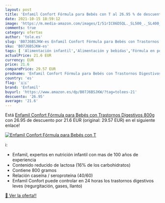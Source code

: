 ```yaml
---
layout: post
title: 'Enfamil Confort Fórmula para Bebés con T al 26.95 % de descuento'
date: 2021-10-15 18:59:12
image: 'https://m.media-amazon.com/images/I/51rIC86D5QL._SL500_._SL400_.jpg'
comments: true
category: ofertas
author: 'tole.es'
slug: 'B07J6BSJKW-es Enfamil Confort Fórmula para Bebés con Trastornos...'
sku: 'B07J6BSJKW-es'
tags: [ 'Alimentación infantil','Alimentación y bebidas','Fórmula en polvo para bebés','Fórmula para bebés y niños pequeños','bebés','enfamil', ]
actualPrice: 21.6 EUR
currency: EUR
price: 21.6
comparePrice: 29.57 EUR
prodname: 'Enfamil Confort Fórmula para Bebés con Trastornos Digestivos  800g'
country: 'es'
flag: '🇪🇸'
brand: 'Enfamil'
buyurl: 'https://www.amazon.es/dp/B07J6BSJKW/?tag=tolees-21'
descuento: '26.95'
average: '21.6'
---
```


Está [Enfamil Confort Fórmula para Bebés con Trastornos Digestivos  800g](https://www.amazon.es/dp/B07J6BSJKW/?tag=tolees-21) con 26.95 de descuento por 21.6 EUR (original: 29.57 EUR) en el siguiente enlace!

[![Enfamil Confort Fórmula para Bebés con T](https://m.media-amazon.com/images/I/51rIC86D5QL._SL500_._SL400_.jpg)](https://www.amazon.es/dp/B07J6BSJKW/?tag=tolees-21)

ℹ️:

- Enfamil, expertos en nutrición infantil con mas de 100 años de experiencia
- Contenido reducido de lactosa (16% de los carbohidratos)
- Contiene 800 gramos
- Relación caseína / seroproteína (40/60)
- Enfamil Confort puede controlar en 24 horas los trastornos digestivos leves (regurgitación, gases, llanto)

[🛒 Ver la oferta!!](https://www.amazon.es/dp/B07J6BSJKW/?tag=tolees-21)

